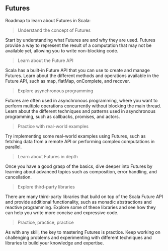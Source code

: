 ## Futures

Roadmap to learn about Futures in Scala:

>Understand the concept of Futures

Start by understanding what Futures are and why they are used. Futures provide a way to represent the result of a computation that may not be available yet, allowing you to write non-blocking code.

>Learn about the Future API

Scala has a built-in Future API that you can use to create and manage Futures. Learn about the different methods and operations available in the Future API, such as map, flatMap, onComplete, and recover.

>Explore asynchronous programming

Futures are often used in asynchronous programming, where you want to perform multiple operations concurrently without blocking the main thread. Learn about the different techniques and patterns used in asynchronous programming, such as callbacks, promises, and actors.

>Practice with real-world examples

Try implementing some real-world examples using Futures, such as fetching data from a remote API or performing complex computations in parallel.

>Learn about Futures in depth

Once you have a good grasp of the basics, dive deeper into Futures by learning about advanced topics such as composition, error handling, and cancellation.

>Explore third-party libraries

There are many third-party libraries that build on top of the Scala Future API and provide additional functionality, such as monadic abstractions and reactive programming. Explore some of these libraries and see how they can help you write more concise and expressive code.

>Practice, practice, practice

As with any skill, the key to mastering Futures is practice. Keep working on challenging problems and experimenting with different techniques and libraries to build your knowledge and expertise.
